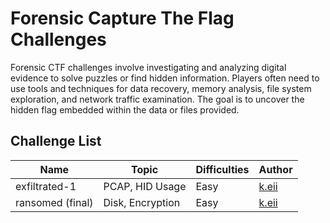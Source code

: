 # Forensic Capture The Flag Challenges

Forensic CTF challenges involve investigating and analyzing digital evidence to solve puzzles or find hidden information. Players often need to use tools and techniques for data recovery, memory analysis, file system exploration, and network traffic examination. The goal is to uncover the hidden flag embedded within the data or files provided.

## Challenge List

| Name  | Topic           | Difficulties | Author |
|-------|-----------------|--------------|--------|
| exfiltrated-1 | PCAP, HID Usage    | Easy         | [k.eii](https://github.com/jonscafe)  |
| ransomed (final) | Disk, Encryption | Easy | [k.eii](https://github.com/jonscafe) |
